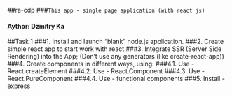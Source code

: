 ##ra-cdp
###`This app - single page application (with react js)`
####  Aythor: Dzmitry Ka

##Task 1
###1. Install and launch “blank” node.js application.
###2. Create simple react app to start work with react
###3. Integrate SSR (Server Side Rendering) into the App; (Don’t use any generators (like create-react-app))
###4. Create components in different ways, using: 
###4.1. Use - React.createElement
###4.2. Use - React.Component
###4.3. Use - React.PureComponent
###4.4. Use - functional components
###5. Install - express

